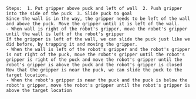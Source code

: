 
    Steps:  1. Put gripper above puck and left of wall  2. Push gripper into the side of the puck  3. Slide puck to goal
    Since the wall is in the way, the gripper needs to be left of the wall and above the puck. Move the gripper until it is left of the wall.
    - When wall is right of the robot's gripper, move the robot's gripper until the wall is left of the robot's gripper
    If the gripper is left of the wall, we can slide the puck just like we did before, by trapping it and moving the gripper.
    - When the wall is left of the robot's gripper and the robot's gripper is not right of the puck, move the robot's gripper until the robot's gripper is right of the puck and move the robot's gripper until the robot's gripper is above the puck and the robot's gripper is closed
    Now that the gripper is near the puck, we can slide the puck to the target location.
    - When the robot's gripper is near the puck and the puck is below the robot's gripper, move the robot's gripper until the robot's gripper is above the target location